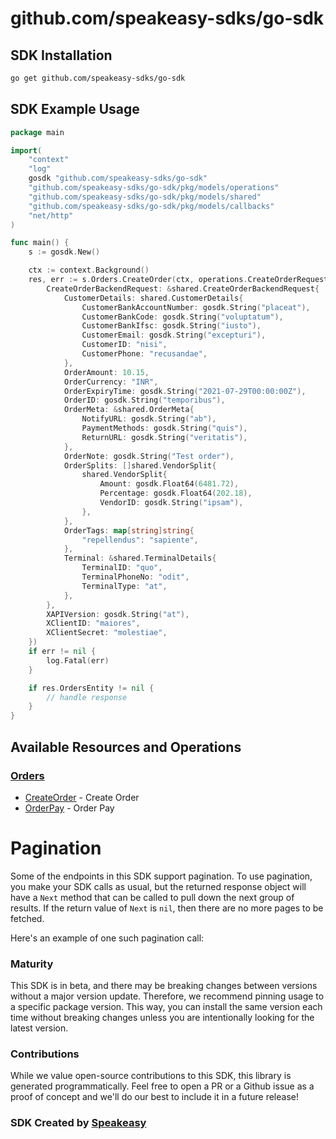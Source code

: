# github.com/speakeasy-sdks/go-sdk

<!-- Start SDK Installation -->
## SDK Installation

```bash
go get github.com/speakeasy-sdks/go-sdk
```
<!-- End SDK Installation -->

## SDK Example Usage
<!-- Start SDK Example Usage -->
```go
package main

import(
	"context"
	"log"
	gosdk "github.com/speakeasy-sdks/go-sdk"
	"github.com/speakeasy-sdks/go-sdk/pkg/models/operations"
	"github.com/speakeasy-sdks/go-sdk/pkg/models/shared"
	"github.com/speakeasy-sdks/go-sdk/pkg/models/callbacks"
	"net/http"
)

func main() {
    s := gosdk.New()

    ctx := context.Background()
    res, err := s.Orders.CreateOrder(ctx, operations.CreateOrderRequest{
        CreateOrderBackendRequest: &shared.CreateOrderBackendRequest{
            CustomerDetails: shared.CustomerDetails{
                CustomerBankAccountNumber: gosdk.String("placeat"),
                CustomerBankCode: gosdk.String("voluptatum"),
                CustomerBankIfsc: gosdk.String("iusto"),
                CustomerEmail: gosdk.String("excepturi"),
                CustomerID: "nisi",
                CustomerPhone: "recusandae",
            },
            OrderAmount: 10.15,
            OrderCurrency: "INR",
            OrderExpiryTime: gosdk.String("2021-07-29T00:00:00Z"),
            OrderID: gosdk.String("temporibus"),
            OrderMeta: &shared.OrderMeta{
                NotifyURL: gosdk.String("ab"),
                PaymentMethods: gosdk.String("quis"),
                ReturnURL: gosdk.String("veritatis"),
            },
            OrderNote: gosdk.String("Test order"),
            OrderSplits: []shared.VendorSplit{
                shared.VendorSplit{
                    Amount: gosdk.Float64(6481.72),
                    Percentage: gosdk.Float64(202.18),
                    VendorID: gosdk.String("ipsam"),
                },
            },
            OrderTags: map[string]string{
                "repellendus": "sapiente",
            },
            Terminal: &shared.TerminalDetails{
                TerminalID: "quo",
                TerminalPhoneNo: "odit",
                TerminalType: "at",
            },
        },
        XAPIVersion: gosdk.String("at"),
        XClientID: "maiores",
        XClientSecret: "molestiae",
    })
    if err != nil {
        log.Fatal(err)
    }

    if res.OrdersEntity != nil {
        // handle response
    }
}
```
<!-- End SDK Example Usage -->

<!-- Start SDK Available Operations -->
## Available Resources and Operations


### [Orders](docs/sdks/orders/README.md)

* [CreateOrder](docs/sdks/orders/README.md#createorder) - Create Order
* [OrderPay](docs/sdks/orders/README.md#orderpay) - Order Pay
<!-- End SDK Available Operations -->



<!-- Start Dev Containers -->



<!-- End Dev Containers -->



<!-- Start Pagination -->
# Pagination

Some of the endpoints in this SDK support pagination. To use pagination, you make your SDK calls as usual, but the
returned response object will have a `Next` method that can be called to pull down the next group of results. If the
return value of `Next` is `nil`, then there are no more pages to be fetched.

Here's an example of one such pagination call:


<!-- End Pagination -->



<!-- Start Go Types -->

<!-- End Go Types -->

<!-- Placeholder for Future Speakeasy SDK Sections -->



### Maturity

This SDK is in beta, and there may be breaking changes between versions without a major version update. Therefore, we recommend pinning usage
to a specific package version. This way, you can install the same version each time without breaking changes unless you are intentionally
looking for the latest version.

### Contributions

While we value open-source contributions to this SDK, this library is generated programmatically.
Feel free to open a PR or a Github issue as a proof of concept and we'll do our best to include it in a future release!

### SDK Created by [Speakeasy](https://docs.speakeasyapi.dev/docs/using-speakeasy/client-sdks)
